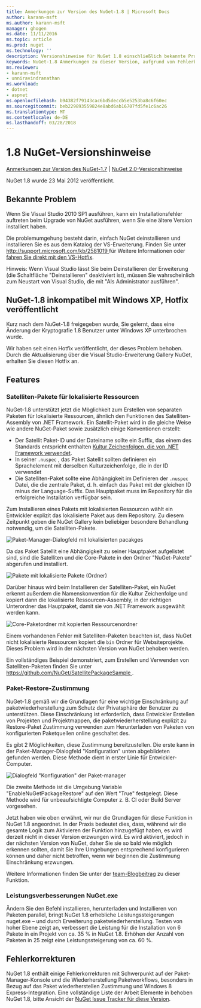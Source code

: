 ```yaml
---
title: Anmerkungen zur Version des NuGet-1.8 | Microsoft Docs
author: karann-msft
ms.author: karann-msft
manager: ghogen
ms.date: 11/11/2016
ms.topic: article
ms.prod: nuget
ms.technology: ''
description: Versionshinweise für NuGet 1.8 einschließlich bekannte Probleme, Fehlerbehebungen, Funktionen und Archivierung von dcrs Design.
keywords: NuGet-1.8 Anmerkungen zu dieser Version, aufgrund von Fehlerbehebungen, bekannte Probleme, zusätzliche Funktionen, Archivierung von dcrs Design
ms.reviewer:
- karann-msft
- unniravindranathan
ms.workload:
- dotnet
- aspnet
ms.openlocfilehash: b94382f79143cac6bd5deccb5e5253ba8c6f60ec
ms.sourcegitcommit: beb229893559824e8abd6ab16707fd5fe1c6ac26
ms.translationtype: MT
ms.contentlocale: de-DE
ms.lasthandoff: 03/28/2018
---
```

# <a name="nuget-18-release-notes"></a>1.8 NuGet-Versionshinweise

[Anmerkungen zur Version des NuGet-1.7](../release-notes/nuget-1.7.md) | [NuGet 2.0-Versionshinweise](../release-notes/nuget-2.0.md)

NuGet 1.8 wurde 23 Mai 2012 veröffentlicht.

## <a name="known-installation-issue"></a>Bekannte Problem
Wenn Sie Visual Studio 2010 SP1 ausführen, kann ein Installationsfehler auftreten beim Upgrade von NuGet ausführen, wenn Sie eine ältere Version installiert haben.

Die problemumgehung besteht darin, einfach NuGet deinstallieren und installieren Sie es aus dem Katalog der VS-Erweiterung.  Finden Sie unter [ http://support.microsoft.com/kb/2581019 ](http://support.microsoft.com/kb/2581019) für Weitere Informationen oder [fahren Sie direkt mit den VS-Hotfix](http://bit.ly/vsixcertfix).

Hinweis: Wenn Visual Studio lässt Sie beim Deinstallieren der Erweiterung (die Schaltfläche "Deinstallieren" deaktiviert ist), müssen Sie wahrscheinlich zum Neustart von Visual Studio, die mit "Als Administrator ausführen".

## <a name="nuget-18-incompatible-with-windows-xp-hotfix-published"></a>NuGet-1.8 inkompatibel mit Windows XP, Hotfix veröffentlicht

Kurz nach dem NuGet-1.8 freigegeben wurde, Sie gelernt, dass eine Änderung der Kryptografie 1.8 Benutzer unter Windows XP unterbrochen wurde.

Wir haben seit einen Hotfix veröffentlicht, der dieses Problem behoben.  Durch die Aktualisierung über die Visual Studio-Erweiterung Gallery NuGet, erhalten Sie diesen Hotfix an.

## <a name="features"></a>Features

### <a name="satellite-packages-for-localized-resources"></a>Satelliten-Pakete für lokalisierte Ressourcen
NuGet-1.8 unterstützt jetzt die Möglichkeit zum Erstellen von separaten Paketen für lokalisierte Ressourcen, ähnlich den Funktionen des Satelliten-Assembly von .NET Framework.  Ein Satellit-Paket wird in die gleiche Weise wie andere NuGet-Paket sowie zusätzlich einige Konventionen erstellt:

* Der Satellit Paket-ID und der Dateiname sollte ein Suffix, das einem des Standards entspricht enthalten [Kultur Zeichenfolgen, die von .NET Framework verwendet](http://msdn.microsoft.com/goglobal/bb896001.aspx).
* In seiner `.nuspec` , das Paket Satellit sollten definieren ein Sprachelement mit derselben Kulturzeichenfolge, die in der ID verwendet
* Die Satelliten-Paket sollte eine Abhängigkeit im Definieren der `.nuspec` Datei, die die zentrale Paket, d. h. einfach das Paket mit der gleichen ID minus der Language-Suffix.  Das Hauptpaket muss im Repository für die erfolgreiche Installation verfügbar sein.

Zum Installieren eines Pakets mit lokalisierten Ressourcen wählt ein Entwickler explizit das lokalisierte Paket aus dem Repository. Zu diesem Zeitpunkt geben die NuGet Gallery kein beliebiger besondere Behandlung notwendig, um die Satelliten-Pakete.

![Paket-Manager-Dialogfeld mit lokalisierten pacakges](./media/dlg-w-loc-packs.png)

Da das Paket Satellit eine Abhängigkeit zu seiner Hauptpaket aufgelistet sind, sind die Satelliten und die Core-Pakete in den Ordner "NuGet-Pakete" abgerufen und installiert.

![Pakete mit lokalisierte Pakete (Ordner)](./media/fldr-loc-packs.png)

Darüber hinaus wird beim Installieren der Satelliten-Paket, ein NuGet erkennt außerdem die Namenskonvention für die Kultur Zeichenfolge und kopiert dann die lokalisierte Ressourcen-Assembly, in der richtigen Unterordner das Hauptpaket, damit sie von .NET Framework ausgewählt werden kann.

![Core-Paketordner mit kopierten Ressourcenordner](./media/fldr-copied-loc.png)

Einem vorhandenen Fehler mit Satelliten-Paketen beachten ist, dass NuGet nicht lokalisierte Ressourcen kopiert die `bin` Ordner für Websiteprojekte.  Dieses Problem wird in der nächsten Version von NuGet behoben werden.

Ein vollständiges Beispiel demonstriert, zum Erstellen und Verwenden von Satelliten-Paketen finden Sie unter [ https://github.com/NuGet/SatellitePackageSample ](https://github.com/NuGet/SatellitePackageSample).

### <a name="package-restore-consent"></a>Paket-Restore-Zustimmung
NuGet-1.8 gemäß wir die Grundlagen für eine wichtige Einschränkung auf paketwiederherstellung zum Schutz der Privatsphäre der Benutzer zu unterstützen. Diese Einschränkung ist erforderlich, dass Entwickler Erstellen von Projekten und Projektmappen, die paketwiederherstellung explizit zu Restore-Paket Zustimmung verwenden zum Herunterladen von Paketen von konfigurierten Paketquellen online geschaltet des.

Es gibt 2 Möglichkeiten, diese Zustimmung bereitzustellen. Die erste kann in der Paket-Manager-Dialogfeld "Konfiguration" unten abgebildeten gefunden werden.  Diese Methode dient in erster Linie für Entwickler-Computer.

![Dialogfeld "Konfiguration" der Paket-manager](./media/pr-consent-configdlg.png)

Die zweite Methode ist die Umgebung Variable "EnableNuGetPackageRestore" auf den Wert "True" festgelegt.  Diese Methode wird für unbeaufsichtigte Computer z. B. CI oder Build Server vorgesehen.

Jetzt haben wie oben erwähnt, wir nur die Grundlagen für diese Funktion in NuGet 1.8 angeordnet.  In der Praxis bedeutet dies, dass, während wir die gesamte Logik zum Aktivieren der Funktion hinzugefügt haben, es wird derzeit nicht in dieser Version erzwungen wird. Es wird aktiviert, jedoch in der nächsten Version von NuGet, daher Sie sie so bald wie möglich erkennen sollten, damit Sie Ihre Umgebungen entsprechend konfigurieren können und daher nicht betroffen, wenn wir beginnen die Zustimmung Einschränkung erzwungen.

Weitere Informationen finden Sie unter der [team-Blogbeitrag](http://blog.nuget.org/20120518/package-restore-and-consent.html) zu dieser Funktion.

### <a name="nugetexe-performance-improvements"></a>Leistungsverbesserungen NuGet.exe
Ändern Sie den Befehl installieren, herunterladen und Installieren von Paketen parallel, bringt NuGet 1.8 erhebliche Leistungssteigerungen nuget.exe – und durch Erweiterung paketwiederherstellung.  Testen von hoher Ebene zeigt an, verbessert die Leistung für die Installation von 6 Pakete in ein Projekt von ca. 35 % in NuGet 1.8.  Erhöhen der Anzahl von Paketen in 25 zeigt eine Leistungssteigerung von ca. 60 %.

## <a name="bug-fixes"></a>Fehlerkorrekturen
NuGet 1.8 enthält einige Fehlerkorrekturen mit Schwerpunkt auf der Paket-Manager-Konsole und die Wiederherstellung Paketworkflows, besonders in Bezug auf das Paket wiederherstellen Zustimmung und Windows 8 Express-Integration.
Eine vollständige Liste der Arbeit Elemente in behoben NuGet 1.8, bitte Ansicht der [NuGet Issue Tracker für diese Version](http://nuget.codeplex.com/workitem/list/advanced?keyword=&status=Closed&type=All&priority=All&release=NuGet%201.8&assignedTo=All&component=All&sortField=Votes&sortDirection=Descending&page=0).
